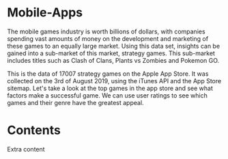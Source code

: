 # Mobile-Apps

The mobile games industry is worth billions of dollars, with companies spending vast amounts of money on the development and marketing of these games to an equally large market. Using this data set, insights can be gained into a sub-market of this market, strategy games. This sub-market includes titles such as Clash of Clans, Plants vs Zombies and Pokemon GO.

This is the data of 17007 strategy games on the Apple App Store. It was collected on the 3rd of August 2019, using the iTunes API and the App Store sitemap. Let's take a look at the top games in the app store and see what factors make a successful game. We can use user ratings to see which games and their genre have the greatest appeal.

# Contents

Extra content
